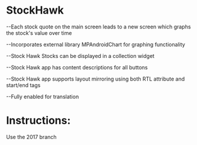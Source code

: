 # StockHawk

--Each stock quote on the main screen leads to a new screen which graphs the stock's value over time

--Incorporates external library MPAndroidChart for graphing functionality

--Stock Hawk Stocks can be displayed in a collection widget

--Stock Hawk app has content descriptions for all buttons

--Stock Hawk app supports layout mirroring using both RTL attribute and start/end tags

--Fully enabled for translation

# Instructions:
Use the 2017 branch
